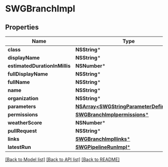 # SWGBranchImpl

## Properties
Name | Type | Description | Notes
------------ | ------------- | ------------- | -------------
**class** | **NSString*** |  | [optional] 
**displayName** | **NSString*** |  | [optional] 
**estimatedDurationInMillis** | **NSNumber*** |  | [optional] 
**fullDisplayName** | **NSString*** |  | [optional] 
**fullName** | **NSString*** |  | [optional] 
**name** | **NSString*** |  | [optional] 
**organization** | **NSString*** |  | [optional] 
**parameters** | [**NSArray&lt;SWGStringParameterDefinition&gt;***](SWGStringParameterDefinition.md) |  | [optional] 
**permissions** | [**SWGBranchImplpermissions***](SWGBranchImplpermissions.md) |  | [optional] 
**weatherScore** | **NSNumber*** |  | [optional] 
**pullRequest** | **NSString*** |  | [optional] 
**links** | [**SWGBranchImpllinks***](SWGBranchImpllinks.md) |  | [optional] 
**latestRun** | [**SWGPipelineRunImpl***](SWGPipelineRunImpl.md) |  | [optional] 

[[Back to Model list]](../README.md#documentation-for-models) [[Back to API list]](../README.md#documentation-for-api-endpoints) [[Back to README]](../README.md)


